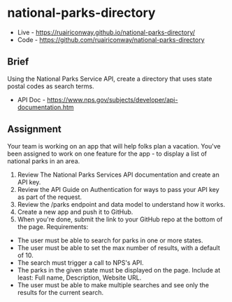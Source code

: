 # national-parks-directory

- Live - https://ruairiconway.github.io/national-parks-directory/
- Code - https://github.com/ruairiconway/national-parks-directory

## Brief
Using the National Parks Service API, create a directory that uses state postal codes as search terms.

- API Doc - https://www.nps.gov/subjects/developer/api-documentation.htm

## Assignment
Your team is working on an app that will help folks plan a vacation. You've been assigned to work on one feature for the app - to display a list of national parks in an area.

1. Review The National Parks Services API documentation and create an API key.
2. Review the API Guide on Authentication for ways to pass your API key as part of the request.
3. Review the /parks endpoint and data model to understand how it works.
4. Create a new app and push it to GitHub.
5. When you're done, submit the link to your GitHub repo at the bottom of the page.
Requirements:
- The user must be able to search for parks in one or more states.
- The user must be able to set the max number of results, with a default of 10.
- The search must trigger a call to NPS's API.
- The parks in the given state must be displayed on the page. Include at least: Full name, Description, Website URL.
- The user must be able to make multiple searches and see only the results for the current search.